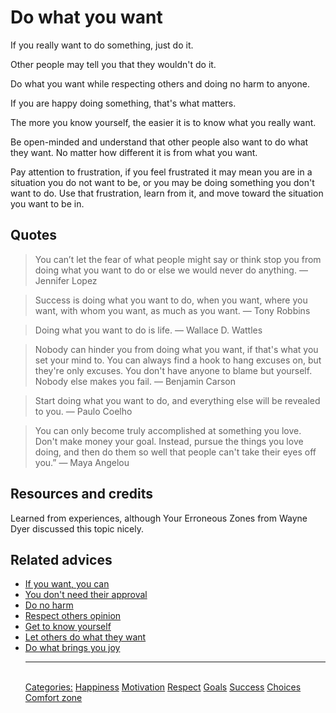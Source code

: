 # Do what you want

If you really want to do something, just do it.

Other people may tell you that they wouldn't do it.

Do what you want while respecting others and doing no harm to anyone.

If you are happy doing something, that's what matters.

The more you know yourself, the easier it is to know what you really want.

Be open-minded and understand that other people also want to do what they want. No matter how different it is from what you want.

Pay attention to frustration, if you feel frustrated it may mean you are in a situation you do not want to be, or you may be doing something you don't want to do. Use that frustration, learn from it, and move toward the situation you want to be in.

## Quotes

> You can’t let the fear of what people might say or think stop you from doing what you want to do or else we would never do anything. ― Jennifer Lopez

> Success is doing what you want to do, when you want, where you want, with whom you want, as much as you want. ― Tony Robbins

> Doing what you want to do is life. ― Wallace D. Wattles

> Nobody can hinder you from doing what you want, if that's what you set your mind to. You can always find a hook to hang excuses on, but they're only excuses. You don't have anyone to blame but yourself. Nobody else makes you fail. ― Benjamin Carson

> Start doing what you want to do, and everything else will be revealed to you. ― Paulo Coelho

> You can only become truly accomplished at something you love. Don't make money your goal. Instead, pursue the things you love doing, and then do them so well that people can't take their eyes off you.” — Maya Angelou

## Resources and credits

Learned from experiences, although Your Erroneous Zones from Wayne Dyer discussed this topic nicely.

## Related advices

- [If you want, you can](../If%20you%20want,%20you%20can/index.md)
- [You don't need their approval](../You%20don't%20need%20their%20approval/index.md)
- [Do no harm](../Do%20no%20harm/index.md)
- [Respect others opinion](../Respect%20others%20pinion/index.md)
- [Get to know yourself](../Get%20to%20know%20yourself/index.md)
- [Let others do what they want](../Let%20others%20do%20what%20they%20want/index.md)
- [Do what brings you joy](../Do%20what%20brings%20you%20joy/index.md)<hr/><br/>[Categories:](../Categories/index.md) [Happiness](../Categories/Happiness.md) [Motivation](../Categories/Motivation.md) [Respect](../Categories/Respect.md) [Goals](../Categories/Goals.md) [Success](../Categories/Success.md) [Choices](../Categories/Choices.md) [Comfort zone](../Categories/Comfort%20zone.md)
